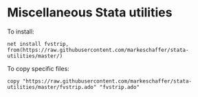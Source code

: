 # Miscellaneous Stata utilities

To install:

```
net install fvstrip, from(https://raw.githubusercontent.com/markeschaffer/stata-utilities/master/)
```

To copy specific files:

```
copy "https://raw.githubusercontent.com/markeschaffer/stata-utilities/master/fvstrip.ado" "fvstrip.ado"
```